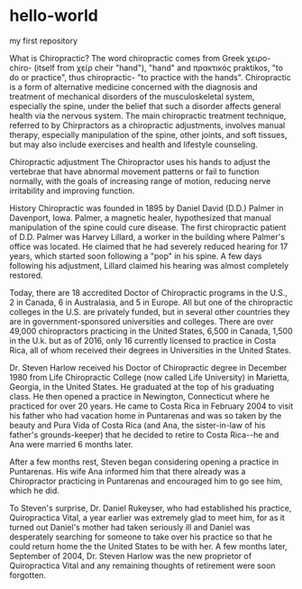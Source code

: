 # hello-world
my first repository

What is Chiropractic?
The word chiropractic comes from Greek χειρο- chiro- (itself from χείρ cheir "hand"), "hand" and πρακτικός praktikos, "to do or practice", thus chiropractic- "to practice with the hands".
Chiropractic is a form of alternative medicine concerned with the diagnosis and treatment of mechanical disorders of the musculoskeletal system, especially the spine, under the belief that such a disorder affects general health via the nervous system. The main chiropractic treatment technique, referred to by Chirpractors as a chiropractic adjustments, involves manual therapy, especially manipulation of the spine, other joints, and soft tissues, but may also include exercises and health and lifestyle counseling.

Chiropractic adjustment
The Chiropractor uses his hands to adjust the vertebrae that have abnormal movement patterns or fail to function normally, with the goals of increasing range of motion, reducing nerve irritability and improving function.

History
Chiropractic was founded in 1895 by Daniel David (D.D.) Palmer in Davenport, Iowa. Palmer, a magnetic healer, hypothesized that manual manipulation of the spine could cure disease. The first chiropractic patient of D.D. Palmer was Harvey Lillard, a worker in the building where Palmer's office was located. He claimed that he had severely reduced hearing for 17 years, which started soon following a "pop" in his spine. A few days following his adjustment, Lillard claimed his hearing was almost completely restored.

Today, there are 18 accredited Doctor of Chiropractic programs in the U.S., 2 in Canada, 6 in Australasia, and 5 in Europe. All but one of the chiropractic colleges in the U.S. are privately funded, but in several other countries they are in government-sponsored universities and colleges.  There are over 49,000 chiropractors practicing in the United States, 6,500 in Canada, 1,500 in the U.k. but as of 2016, only 16 currently licensed to practice in Costa Rica, all of whom received their degrees in Universities in the United States.

Dr. Steven Harlow received his Doctor of Chiropractic degree in December 1980 from Life Chiropractic College (now called Life University) in Marietta, Georgia, in the United States.  He graduated at the top of his graduating class.  He then opened a practice in Newington, Connecticut where he practiced for over 20 years.  He came to Costa Rica in February 2004 to visit his father who had vacation home in Puntarenas and was so taken by the beauty and Pura Vida of Costa Rica (and Ana, the sister-in-law of his father's grounds-keeper) that he decided to retire to Costa Rica--he and Ana were married 6 months later.

After a few months rest, Steven began considering opening a practice in Puntarenas.  His wife Ana informed him that there already was a Chiropractor practicing in Puntarenas and encouraged him to go see him, which he did.

To Steven's surprise, Dr. Daniel Rukeyser, who had established his practice, Quiropractica Vital, a year earlier was extremely glad to meet him, for as it turned out Daniel's mother had taken seriously ill and Daniel was desperately searching for someone to take over his practice so that he could return home the the United States to be with her.  A few months later, September of 2004, Dr. Steven Harlow was the new proprietor of Quiropractica Vital and any remaining thoughts of retirement were soon forgotten. 


